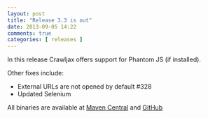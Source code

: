 ```yaml
---
layout: post
title: "Release 3.3 is out"
date: 2013-09-05 14:22
comments: true
categories: [ releases ]
---
```

In this release Crawljax offers support for Phantom JS (if installed). 

Other fixes include: 

* External URLs are not opened by default #328
* Updated Selenium

All binaries are available at [Maven Central](http://search.maven.org/#search%7Cga%7C1%7Cg%3A%22com.crawljax%22) and [GitHub](https://github.com/crawljax/crawljax/releases)